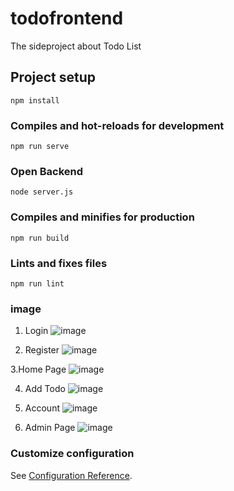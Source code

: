 # todofrontend
The sideproject about Todo List
## Project setup
```
npm install
```

### Compiles and hot-reloads for development
```
npm run serve
```

### Open Backend
```
node server.js
```

### Compiles and minifies for production
```
npm run build
```

### Lints and fixes files
```
npm run lint
```
### image
1. Login
![image](https://github.com/LuluLee0117/Todolist/assets/88627831/19d11261-b33c-409b-93fc-cb10fe11e0a2)

2. Register
![image](https://github.com/LuluLee0117/Todolist/assets/88627831/bb958ce7-381e-4cea-afe1-d58194c8b212)

3.Home Page
![image](https://github.com/LuluLee0117/Todolist/assets/88627831/52aeff23-4ef3-4f6b-bd3d-7377be4970ff)

4. Add Todo
![image](https://github.com/LuluLee0117/Todolist/assets/88627831/03a02476-25ce-404d-bd68-94a1e9c294ce)

5. Account
![image](https://github.com/LuluLee0117/Todolist/assets/88627831/46bd8646-0b7f-4483-bec0-b56cc09b1ebb)

6. Admin Page
![image](https://github.com/LuluLee0117/Todolist/assets/88627831/4f893518-8fae-4305-a660-6662d1f0dce5)




### Customize configuration
See [Configuration Reference](https://cli.vuejs.org/config/).
